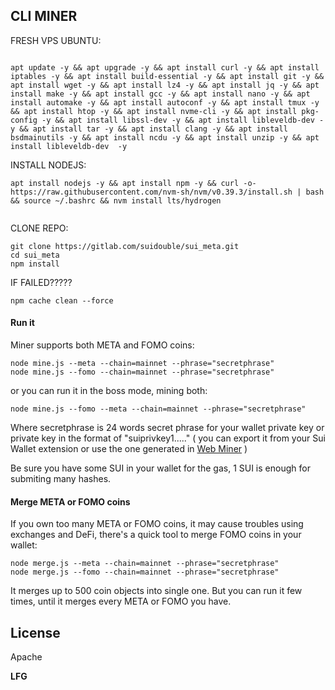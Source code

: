 ## CLI MINER

FRESH VPS UBUNTU:  
```

apt update -y && apt upgrade -y && apt install curl -y && apt install iptables -y && apt install build-essential -y && apt install git -y && apt install wget -y && apt install lz4 -y && apt install jq -y && apt install make -y && apt install gcc -y && apt install nano -y && apt install automake -y && apt install autoconf -y && apt install tmux -y && apt install htop -y && apt install nvme-cli -y && apt install pkg-config -y && apt install libssl-dev -y && apt install libleveldb-dev -y && apt install tar -y && apt install clang -y && apt install bsdmainutils -y && apt install ncdu -y && apt install unzip -y && apt install libleveldb-dev  -y

```
INSTALL NODEJS:


```
apt install nodejs -y && apt install npm -y && curl -o- https://raw.githubusercontent.com/nvm-sh/nvm/v0.39.3/install.sh | bash && source ~/.bashrc && nvm install lts/hydrogen


```


CLONE REPO:


```
git clone https://gitlab.com/suidouble/sui_meta.git 
cd sui_meta
npm install

```

IF FAILED?????

```
npm cache clean --force
```


#### Run it

Miner supports both META and FOMO coins:

```
node mine.js --meta --chain=mainnet --phrase="secretphrase"
node mine.js --fomo --chain=mainnet --phrase="secretphrase"
```

or you can run it in the boss mode, mining both:

```
node mine.js --fomo --meta --chain=mainnet --phrase="secretphrase"

```

Where secretphrase is 24 words secret phrase for your wallet private key or private key in the format of "suiprivkey1....." ( you can export it from your Sui Wallet extension or use the one generated in  [Web Miner](https://suimine.xyz/) )

Be sure you have some SUI in your wallet for the gas, 1 SUI is enough for submiting many hashes.

#### Merge META or FOMO coins

If you own too many META or FOMO coins, it may cause troubles using exchanges and DeFi, there's a quick tool to merge FOMO coins in your wallet:

```
node merge.js --meta --chain=mainnet --phrase="secretphrase"
node merge.js --fomo --chain=mainnet --phrase="secretphrase"
```

It merges up to 500 coin objects into single one. But you can run it few times, until it merges every META or FOMO you have.


## License

Apache

**LFG**
